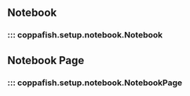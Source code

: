## Notebook
### ::: coppafish.setup.notebook.Notebook
## Notebook Page
### ::: coppafish.setup.notebook.NotebookPage